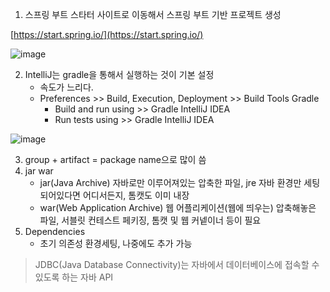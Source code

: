 1. 스프링 부트 스타터 사이트로 이동해서 스프링 부트 기반 프로젝트 생성

 [https://start.spring.io/](https://start.spring.io/)
 
![image](https://user-images.githubusercontent.com/52149400/182078975-ddeb080b-458d-463e-ab8b-668a35f8cd79.png)

2. IntelliJ는 gradle을 통해서 실행하는 것이 기본 설정
   - 속도가 느리다.
   - Preferences >> Build, Execution, Deployment >> Build Tools Gradle
     - Build and run using >> Gradle IntelliJ IDEA
     - Run tests using >> Gradle IntelliJ IDEA

![image](https://user-images.githubusercontent.com/52149400/181707639-1f3bfb6f-bd75-4a12-96c3-b1b686c202c8.png)

3. group + artifact = package name으로 많이 씀
4. jar war 
   - jar(Java Archive) 자바로만 이루어져있는 압축한 파일, jre 자바 환경만 세팅되어있다면 어디서든지, 톰캣도 이미 내장
   - war(Web Application Archive) 웹 어플리케이션(웹에 띄우는) 압축해놓은 파일, 서블릿 컨테스트 페키징, 톰캣 및 웹 커넽이너 등이 필요    
5. Dependencies
   - 초기 의존성 환경세팅, 나중에도 추가 가능 

> JDBC(Java Database Connectivity)는 자바에서 데이터베이스에 접속할 수 있도록 하는 자바 API
